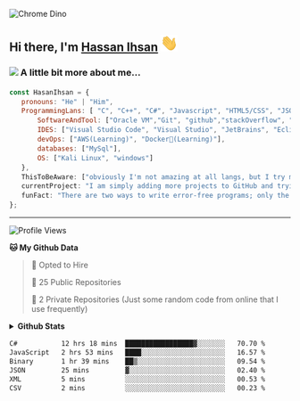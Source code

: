  <!--
**HasanIhsan/HasanIhsan** is a ✨ _special_ ✨ repository because its `README.md` (this file) appears on your GitHub profile.
-->

![Chrome Dino](https://mir-s3-cdn-cf.behance.net/project_modules/max_1200/4ff07986208593.5d9a654e92f36.gif)


<h2 align="left">Hi there, I'm <a href="https://www.linkedin.com/in/hassan-ihsan-045b11231/" target="_blank" rel="noopener noreferrer">Hassan Ihsan</a> <img src="https://raw.githubusercontent.com/ABSphreak/ABSphreak/master/gifs/Hi.gif" height="30" />
 
 
 ### <img src="https://media.giphy.com/media/VgCDAzcKvsR6OM0uWg/giphy.gif" width="50"> A little bit more about me...  
 
 ```javascript
const HasanIhsan = {
    pronouns: "He" | "Him",
    ProgrammingLans: [ "C", "C++", "C#", "Javascript", "HTML5/CSS", "JSON", "Java"],
        SoftwareAndTool: ["Oracle VM","Git", "github","stackOverflow", "geeksforgeeks"],
        IDES: ["Visual Studio Code", "Visual Studio", "JetBrains", "Eclipse Ide", "Notepad++"],
        devOps: ["AWS(Learning)", "Docker🐳(Learning)"],
        databases: ["MySql"],
        OS: ["Kali Linux", "windows"]
    },
    ThisToBeAware: ["obviously I'm not amazing at all langs, but I try my best not to go rusty"],
    currentProject: "I am simply adding more projects to GitHub and trying to learn docker",
    funFact: "There are two ways to write error-free programs; only the third one works"
};
```
 
 ---
 
![Profile Views](https://komarev.com/ghpvc/?username=HasanIhsan&style=flat-square)

<!-- ![Lines of code](https://img.shields.io/badge/From%20Hello%20World%20I%27ve%20Written-2.9%20million%20lines%20of%20code-blue) -->
 
 **🐱 My Github Data** 
 
> 💼 Opted to Hire
 > 
> 📜 25 Public Repositories
 > 
> 🔑 2 Private Repositories (Just some random code from online that I use frequently)

 <p>
    <details>
     <summary><strong>Github Stats</strong></summary>
     
![Hassan GitHub stats](https://github-readme-stats.vercel.app/api?username=HasanIhsan&hide=contribs,prs&show_icons=true&theme=transparent)
[![Top Langs](https://github-readme-stats.vercel.app/api/top-langs/?username=HasanIhsan&layout=compact&theme=transparent)](https://github.com/HasanIhsan/github-readme-stats)
      </details>
</p>


<!--START_SECTION:waka-->

```text
C#           12 hrs 18 mins  █████████████████▓░░░░░░░   70.70 %
JavaScript   2 hrs 53 mins   ████░░░░░░░░░░░░░░░░░░░░░   16.57 %
Binary       1 hr 39 mins    ██▒░░░░░░░░░░░░░░░░░░░░░░   09.54 %
JSON         25 mins         ▓░░░░░░░░░░░░░░░░░░░░░░░░   02.40 %
XML          5 mins          ░░░░░░░░░░░░░░░░░░░░░░░░░   00.53 %
CSV          2 mins          ░░░░░░░░░░░░░░░░░░░░░░░░░   00.23 %
```

<!--END_SECTION:waka-->
 
 
